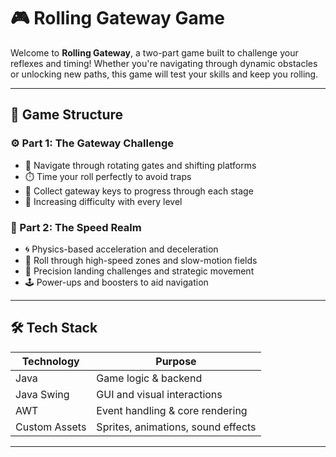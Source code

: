 # 🎮 Rolling Gateway Game

Welcome to **Rolling Gateway**, a two-part game built to challenge your reflexes and timing! Whether you're navigating through dynamic obstacles or unlocking new paths, this game will test your skills and keep you rolling.

---

## 🧩 Game Structure

### ⚙️ Part 1: The Gateway Challenge  
- 🚧 Navigate through rotating gates and shifting platforms  
- ⏱️ Time your roll perfectly to avoid traps  
- 🔑 Collect gateway keys to progress through each stage  
- 🌟 Increasing difficulty with every level

### 🚀 Part 2: The Speed Realm  
- 🌀 Physics-based acceleration and deceleration  
- 💨 Roll through high-speed zones and slow-motion fields  
- 🎯 Precision landing challenges and strategic movement  
- 🕹️ Power-ups and boosters to aid navigation

---

## 🛠️ Tech Stack

| Technology | Purpose |
|------------|---------|
| Java       | Game logic & backend |
| Java Swing | GUI and visual interactions |
| AWT        | Event handling & core rendering |
| Custom Assets | Sprites, animations, sound effects |

---


